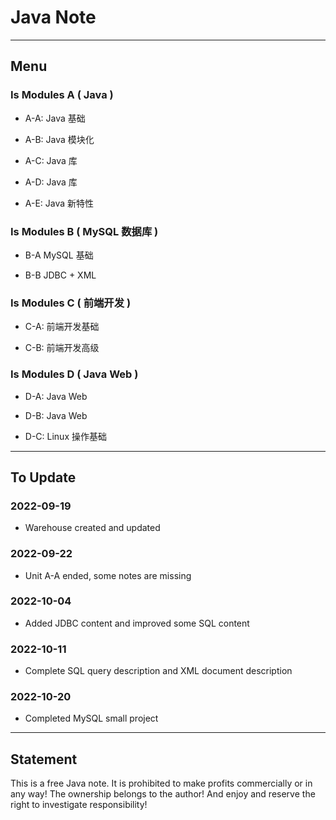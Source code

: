 # Java Note

---

## Menu

### Is Modules A ( Java )

- A-A: Java 基础

- A-B: Java 模块化

- A-C: Java 库

- A-D: Java 库

- A-E: Java 新特性

### Is Modules B ( MySQL 数据库 ) 

- B-A MySQL 基础

- B-B JDBC + XML

### Is Modules C ( 前端开发 )

- C-A: 前端开发基础

- C-B: 前端开发高级

### Is Modules D ( Java Web )

- D-A: Java Web

- D-B: Java Web

- D-C: Linux 操作基础

---

##  To Update

### 2022-09-19

- Warehouse created and updated

### 2022-09-22

- Unit A-A ended, some notes are missing

### 2022-10-04

- Added JDBC content and improved some SQL content

### 2022-10-11

- Complete SQL query description and XML document description

### 2022-10-20

- Completed MySQL small project

---

## Statement

This is a free Java note. It is prohibited to make profits commercially or in any way! The ownership belongs to the author! And enjoy and reserve the right to investigate responsibility!